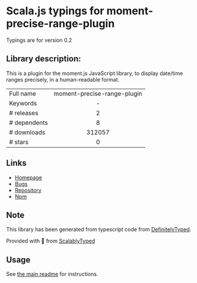 
# Scala.js typings for moment-precise-range-plugin

Typings are for version 0.2

## Library description:
This is a plugin for the moment.js JavaScript library, to display date/time ranges precisely, in a human-readable format.

|                    |                 |
| ------------------ | :-------------: |
| Full name          | moment-precise-range-plugin |
| Keywords           | - |
| # releases         | 2 |
| # dependents       | 8 |
| # downloads        | 312057 |
| # stars            | 0 |

## Links
- [Homepage](https://github.com/codebox/moment-precise-range#readme)
- [Bugs](https://github.com/codebox/moment-precise-range/issues)
- [Repository](https://github.com/codebox/moment-precise-range)
- [Npm](https://www.npmjs.com/package/moment-precise-range-plugin)
    


## Note
This library has been generated from typescript code from [DefinitelyTyped](https://definitelytyped.org).

Provided with :purple_heart: from [ScalablyTyped](https://github.com/oyvindberg/ScalablyTyped)

## Usage
See [the main readme](../../readme.md) for instructions.


